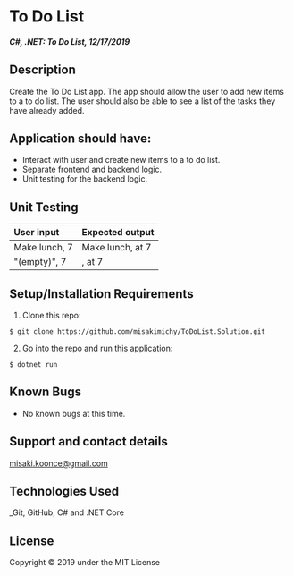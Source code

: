# To Do List

#### _C#, .NET: To Do List, 12/17/2019_

## Description
Create the To Do List app. The app should allow the user to add new items to a to do list. The user should also be able to see a list of the tasks they have already added.

## Application should have:
- Interact with user and create new items to a to do list.
- Separate frontend and backend logic.
- Unit testing for the backend logic.


## Unit Testing
| User input | Expected output |
| :------------- | :------------- |
| Make lunch, 7 | Make lunch, at 7 |
| "(empty)", 7 | , at 7 |

## Setup/Installation Requirements

1. Clone this repo:
```
$ git clone https://github.com/misakimichy/ToDoList.Solution.git
```

2. Go into the repo and run this application:
```
$ dotnet run
```

## Known Bugs
* No known bugs at this time.

## Support and contact details
 misaki.koonce@gmail.com

## Technologies Used
_Git, GitHub, C# and .NET Core


## License
Copyright © 2019 under the MIT License